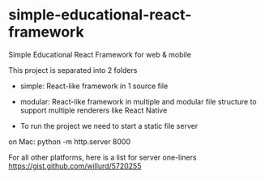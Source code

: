 # simple-educational-react-framework
Simple Educational React Framework for web &amp; mobile

This project is separated into 2 folders
- simple: React-like framework in 1 source file
- modular: React-like framework in multiple and modular file structure to support multiple renderers like React Native

- To run the project we need to start a static file server

on Mac:
python -m http.server 8000

For all other platforms, here is a list for server one-liners
https://gist.github.com/willurd/5720255